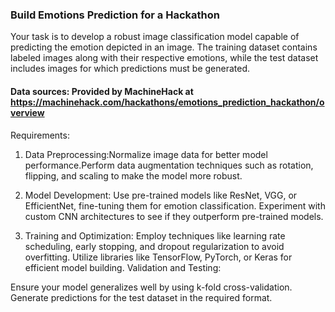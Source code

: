 ### Build Emotions Prediction for a Hackathon
Your task is to develop a robust image classification model capable of predicting the emotion depicted in an image. The training dataset contains labeled images along with their respective emotions, while the test dataset includes images for which predictions must be generated.


#### Data sources: Provided by MachineHack at https://machinehack.com/hackathons/emotions_prediction_hackathon/overview
Requirements:

1. Data Preprocessing:Normalize image data for better model performance.Perform data augmentation techniques such as rotation, flipping, and scaling to make the model more robust.

2. Model Development: Use pre-trained models like ResNet, VGG, or EfficientNet, fine-tuning them for emotion classification.
Experiment with custom CNN architectures to see if they outperform pre-trained models.

3. Training and Optimization:
Employ techniques like learning rate scheduling, early stopping, and dropout regularization to avoid overfitting.
Utilize libraries like TensorFlow, PyTorch, or Keras for efficient model building.
Validation and Testing:

Ensure your model generalizes well by using k-fold cross-validation.
Generate predictions for the test dataset in the required format.